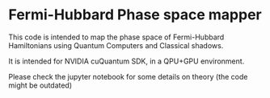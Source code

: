 # Fermi-Hubbard Phase space mapper

This code is intended to map the phase space of Fermi-Hubbard Hamiltonians using Quantum Computers and Classical shadows. 

It is intended for NVIDIA cuQuantum SDK, in a QPU+GPU environment. 

Please check the jupyter notebook for some details on theory (the code might be outdated) 
